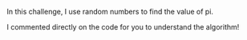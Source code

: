 In this challenge, I use random numbers to find the value of pi.

I commented directly on the code for you to understand the algorithm!
